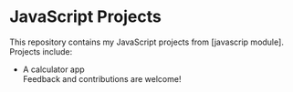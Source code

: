 # JavaScript Projects  
This repository contains my JavaScript projects from [javascrip module].  
Projects include:  
- A calculator app  
Feedback and contributions are welcome!  
